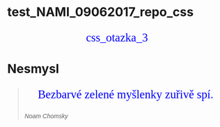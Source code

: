 # test_NAMI_09062017_repo_css
css_otazka_3

<!DOCTYPE html>
<html>
  <head>
    <title>Příklad CSS</title>
    <style>
      p {font-family: "Calibri", Calibri, serif; font-size: 20pt; color: blue; text-align: center}
      cite {font-family: sans-serif; font-style: italic}
    </style>
  </head>
  <body>
    <h1>Nesmysl</h1>
    <blockquote>
      <p>Bezbarvé zelené myšlenky zuřivě spí.</p>
      <cite>Noam Chomsky</cite>  
    </blockquote>
  </body>
</html>
